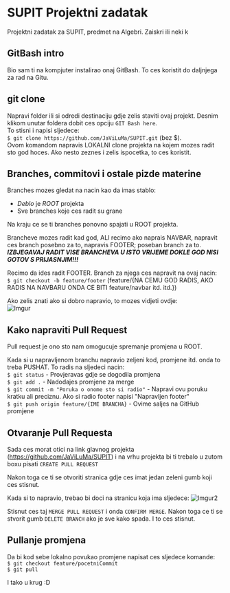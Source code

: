 # SUPIT Projektni zadatak
Projektni zadatak za SUPIT, predmet na Algebri. Zaiskri ili neki k

## GitBash intro
Bio sam ti na kompjuter instalirao onaj GitBash. To ces koristit do daljnjega za rad na Gitu.

## git clone
Napravi folder ili si odredi destinaciju gdje zelis staviti ovaj projekt. Desnim klikom unutar foldera dobit ces opciju `GIT Bash here`.  
To stisni i napisi sljedece:  
`$ git clone https://github.com/JaViLuMa/SUPIT.git` (bez $).  
Ovom komandom napravis LOKALNI clone projekta na kojem mozes radit sto god hoces. Ako nesto zeznes i zelis ispocetka, to ces koristit.

## Branches, commitovi i ostale pizde materine
Branches mozes gledat na nacin kao da imas stablo:  
- *Deblo* je *ROOT* projekta
- Sve branches koje ces radit su grane  
  
Na kraju ce se ti branches ponovno spajati u ROOT projekta.

Brancheve mozes radit kad god, ALI recimo ako naprais NAVBAR, napravit ces branch posebno za to, napravis FOOTER; poseban branch za to.  
***IZBJEGAVAJ RADIT VISE BRANCHEVA U ISTO VRIJEME DOKLE GOD NISI GOTOV S PRIJASNJIM!!!***  
  
Recimo da ides radit FOOTER. Branch za njega ces napravit na ovaj nacin:  
`$ git checkout -b feature/footer` (feature/{NA CEMU GOD RADIS, AKO RADIS NA NAVBARU ONDA CE BITI feature/navbar itd. itd.})  
  
Ako zelis znati ako si dobro napravio, to mozes vidjeti ovdje:  
![Imgur](https://imgur.com/cwtmzE0.png)  

## Kako napraviti Pull Request
Pull request je ono sto nam omogucuje spremanje promjena u ROOT.  
  
Kada si u napravljenom branchu napravio zeljeni kod, promjene itd. onda to treba PUSHAT. To radis na sljedeci nacin:  
`$ git status` - Provjeravas gdje se dogodila promjena  
`$ git add .` - Nadodajes promjene za merge  
`$ git commit -m "Poruka o onome sto si radio"` - Napravi ovu poruku kratku ali preciznu. Ako si radio footer napisi "Napravljen footer"  
`$ git push origin feature/{IME BRANCHA}` - Ovime saljes na GitHub promjene  

## Otvaranje Pull Requesta
Sada ces morat otici na link glavnog projekta (https://github.com/JaViLuMa/SUPIT) i na vrhu projekta bi ti trebalo u zutom boxu pisati `CREATE PULL REQUEST`  
  
Nakon toga ce ti se otvoriti stranica gdje ces imat jedan zeleni gumb koji ces stisnut.  
  
Kada si to napravio, trebao bi doci na stranicu koja ima sljedece:
![Imgur2](https://imgur.com/3pQxaYm.png)
  
Stisnut ces taj `MERGE PULL REQUEST` i onda `CONFIRM MERGE`. Nakon toga ce ti se stvorit gumb `DELETE BRANCH` ako je sve kako spada. I to ces stisnut.  

## Pullanje promjena
Da bi kod sebe lokalno povukao promjene napisat ces sljedece komande:  
`$ git checkout feature/pocetniCommit`  
`$ git pull`  
  
I tako u krug :D
